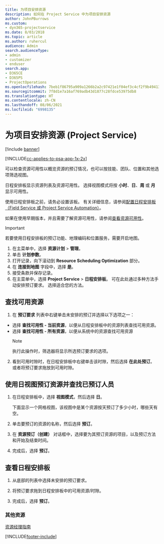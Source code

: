 ```yaml
---
title: 为项目安排资源
description: 如何在 Project Service 中为项目安排资源
author: JohnPBurrows
ms.custom:
- dyn365-projectservice
ms.date: 8/03/2018
ms.topic: article
ms.author: ruhercul
audience: Admin
search.audienceType:
- admin
- customizer
- enduser
search.app:
- D365CE
- D365PS
- ProjectOperations
ms.openlocfilehash: 7beb1f86795a909a1266b2a2c97421e1f04ef3c4cf2f9b49413cd1382b0f2011
ms.sourcegitcommit: 7f8d1e7a16af769adb43d1877c28fdce53975db8
ms.translationtype: HT
ms.contentlocale: zh-CN
ms.lasthandoff: 08/06/2021
ms.locfileid: "6998135"
---
```

# <a name="schedule-resources-for-a-project-project-service"></a>为项目安排资源 (Project Service)

[!include [banner](../includes/psa-now-project-operations.md)]

[!INCLUDE[cc-applies-to-psa-app-1x-2x](../includes/cc-applies-to-psa-app-1x-2x.md)]

可以检查资源可用性以概览资源的预订情况，也可以按技能、团队、位置和其他选项筛选视图。  
  
日程安排板显示资源列表及资源可用性。 选择视图模式将按 **小时**、**日**、**周** 或 **月** 显示可用性。  
  
使用日程安排板之前，请务必设置该板。 有关详细信息，请参阅[配置日程安排板（Field Service 或 Project Service Automation）](/dynamics365/field-service/configure-schedule-board)。
  
如果在使用早期版本，并且需要了解资源可用性，请参阅[查看资源可用性](../psa/view-resource-availability.md)。  

> [!IMPORTANT]
>  若要使用日程安排板的预订功能、地理编码和位置服务，需要开启地图。  
> 
> 1. 在主菜单中，选择 **资源计划** > **管理**。  
> 2. 单击 **计划参数**。  
> 3. 打开记录，向下滚动到 **Resource Scheduling Optimization** 部分。  
> 4. 在 **连接到地图** 字段中，选择 **是**。  
> 5. 接受条款并保存记录。  
> 6. 在主菜单中，选择 **Project Service** > **日程安排板**。 可在此处通过多种方法手动安排预订要求。 选择适合您的方法。
  
## <a name="find-available-resources"></a>查找可用资源

1.  在 **预订要求** 列表中右键单击未安排的预订并选择以下选项之一：  
  
- 选择 **查找可用性 - 当前资源**，以便从日程安排板中的资源列表查找可用资源。  
- 选择 **查找可用性 - 所有资源**，以便从系统中的资源查找可用资源  
   > [!NOTE]
   >  执行此操作时，筛选器将显示所选预订要求的选项。  
  
2. 看到可用时隙时，在日程安排板中右键单击该时隙，然后选择 **在此处预订**。 或者将预订要求拖放到可用时隙。  
  

## <a name="book-a-resource-using-the-daily-view-and-find-whos-under-booked"></a>使用日视图预订资源并查找已预订人员
  
1.  在日程安排板中，选择 **视图模式**，然后选择 **日**。  
  
    下面显示一个网格视图，该视图中是某个资源按天预订了多少小时，哪些天有空。  
  
2.  单击要预订的资源的名称，然后选择 **预订**。  
  
3.  在 **资源预订（创建）** 对话框中，选择要为其预订资源的项目，以及预订方法和开始及结束时间。  
  
4.  完成后，选择 **预订**。  
  
## <a name="view-to-the-schedule-board"></a>查看日程安排板
  
1.  从底部的列表中选择未安排的预订要求。  
  
2.  将预订要求拖到日程安排板中的可用资源/时隙。  
  
3.  完成后，选择 **预订**。  
  
### <a name="additional-resources"></a>其他资源  
 [资源经理指南](../psa/resource-manager-guide.md)


[!INCLUDE[footer-include](../includes/footer-banner.md)]
